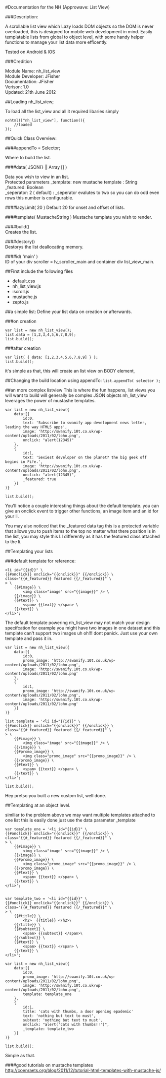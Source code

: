#Documentation for the NH (Approwave: List View)

###Description:  

A scrollable list view which Lazy loads 
DOM objects so the DOM is never overloaded, 
this is designed for mobile web development in mind.
Easily templatable lists from global to object level, with some handy helper functions to manage
your list data more efficently.

Tested on Android & IOS

###Credition

Module Name: nh_list_view  
Module Developer: JFisher  
Documentation: JFisher  
Verison: 1.0  
Updated: 21th June 2012  


##Loading nh_list_view;

To load all the list_view and all it required libaries simply

```
nohtml(["nh_list_view"], function(){
	//loaded
}); 
```

##Quick Class Overview:

####appendTo = Selector;

Where to build the list.   

####data( JSON{} || Array [] )

Data you wish to view in an list.  
Protected parameters 
_template: new mustache template : String  
_featured: Boolean  
_seperator: 2 ( default) : _seperator evalutes
 to two so you can do odd even rows this number is configurable.
									
####lazyLimit( 20 )
Default 20 for onset and offset of lists. 

####template( MustacheString ) 
Mustache template you wish to render.  

####build()							
Creates the list.  

####destory()						
Destorys the list deallocating memory.

####id( 'main' ) 						
ID of your div scroller = lv_scroller_main and 
container div list_view_main.
								  

##First include the following files

* default.css
* nh_list_view.js
* iscroll.js
* mustache.js
* zepto.js

##a simple list:
Define your list data on creation or afterwards.

###on creation
```
var list = new nh_list_view(); 
list.data = [1,2,3,4,5,6,7,8,9];
list.build();
```

###after creation
```
var list( { data: [1,2,3,4,5,6,7,8,9] } );
list.build();
```

it's simple as that, this will create an list view on BODY element,

##Changing the build location using appendTo:
```list.appendTo( selector );```

##an more complex listview
This is where the fun happens, list views you will want to build will generally be complex
JSON objects nh_list_view leverages the power of mustashe templates.

```
var list = new nh_list_view({
	data:[{
		id:0,
		text: 'Subscribe to swanify app development news letter, leading the way HTML5 apps',
		image: 'http://swanify.10t.co.uk/wp-content/uploads/2011/02/loho.png',
		onclick: "alert(12345)"
	},
	{
		id:1,
		text: 'Sexiest developer on the planet? the big geek off begins in Fife.',
		image: 'http://swanify.10t.co.uk/wp-content/uploads/2011/02/loho.png',
		onclick: "alert(12345)",
		_featured: true
	}]
)}

list.build();
```

You'll notice a couple interesting things about the default template. you can give an onclick
event to trigger other functions, an image item and an id for your li.

You may also noticed that the _featured data tag this is a protected variable that allows you 
to push items to the top no matter what there position is in the list, you may style this LI 
differently as it has the featured class attached to the li.


##Templating your lists

###default template for reference:

```
<li id="{{id}}" \
{{#onclick}} onclick="{{onclick}}" {{/onclick}} \
class="{{#_featured}} featured {{/_featured}}" \
> \
	{{#image}} \
		<img class="image" src="{{image}}" /> \
	{{/image}} \
	{{#text}} \
		<span> {{text}} </span> \
	{{/text}} \
</li>';
```

The default template powering nh_list_view may not match your design specifcation
for example you might have two images in one dataset
and this template can't support two images uh oh!!! dont panick.
Just use your own template and pass it in.

```
var list = new nh_list_view({
	data:[{
		id:0,
		promo_image: 'http://swanify.10t.co.uk/wp-content/uploads/2011/02/loho.png',
		image: 'http://swanify.10t.co.uk/wp-content/uploads/2011/02/loho.png'
	},
	{
		id:1,
		promo_image: 'http://swanify.10t.co.uk/wp-content/uploads/2011/02/loho.png',
		image: 'http://swanify.10t.co.uk/wp-content/uploads/2011/02/loho.png'
	}]
)}

list.template = '<li id="{{id}}" \
{{#onclick}} onclick="{{onclick}}" {{/onclick}} \
class="{{#_featured}} featured {{/_featured}}" \
> \
	{{#image}} \
		<img class="image" src="{{image}}" /> \
	{{/image}} \
	{{#promo_image}} \
		<img class="promo_image" src="{{promo_image}}" /> \
	{{/promo_image}} \
	{{#text}} \
		<span> {{text}} </span> \
	{{/text}} \
</li>';

list.build();
```

Hey pretso you built a new custom list, well done.

##Templating at an object level.

similiar to the problem above we may want multiple templates attached to one list
this is easily done just use the data parameter _template	

```
var template_one = '<li id="{{id}}" \
{{#onclick}} onclick="{{onclick}}" {{/onclick}} \
class="{{#_featured}} featured {{/_featured}}" \
> \
	{{#image}} \
		<img class="image" src="{{image}}" /> \
	{{/image}} \
	{{#promo_image}} \
		<img class="promo_image" src="{{promo_image}}" /> \
	{{/promo_image}} \
	{{#text}} \
		<span> {{text}} </span> \
	{{/text}} \
</li>';


var template_two = '<li id="{{id}}" \
{{#onclick}} onclick="{{onclick}}" {{/onclick}} \
class="{{#_featured}} featured {{/_featured}}" \
> \
	{{#title}} \
		<h2>  {{title}} </h2>\
	{{/title}} \
	{{#subtext}} \
		<span> {{subtext}} </span>\
	{{/subtext}} \
	{{#text}} \
		<span> {{text}} </span> \
	{{/text}} \
</li>';

var list = new nh_list_view({
	data:[{
		id:0,
		promo_image: 'http://swanify.10t.co.uk/wp-content/uploads/2011/02/loho.png',
		image: 'http://swanify.10t.co.uk/wp-content/uploads/2011/02/loho.png',
		template: template_one
	},
	{
		id:1,
		title: 'cats with thumbs, a door opening epademic'
		text: 'nothing but text to must',
		subtext: 'nothing but text to must',
		onclick: "alert('cats with thumbs!!')",
		_template: template_two
	}]
)}

list.build();
```

Simple as that.

####good tutorials on mustache templates
http://coenraets.org/blog/2011/12/tutorial-html-templates-with-mustache-js/